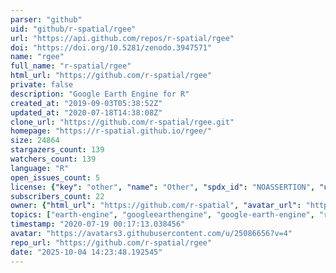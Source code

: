 ```yaml
---
parser: "github"
uid: "github/r-spatial/rgee"
url: "https://api.github.com/repos/r-spatial/rgee"
doi: "https://doi.org/10.5281/zenodo.3947571"
name: "rgee"
full_name: "r-spatial/rgee"
html_url: "https://github.com/r-spatial/rgee"
private: false
description: "Google Earth Engine for R"
created_at: "2019-09-03T05:38:52Z"
updated_at: "2020-07-18T14:38:08Z"
clone_url: "https://github.com/r-spatial/rgee.git"
homepage: "https://r-spatial.github.io/rgee/"
size: 24864
stargazers_count: 139
watchers_count: 139
language: "R"
open_issues_count: 5
license: {"key": "other", "name": "Other", "spdx_id": "NOASSERTION", "url": null, "node_id": "MDc6TGljZW5zZTA="}
subscribers_count: 22
owner: {"html_url": "https://github.com/r-spatial", "avatar_url": "https://avatars3.githubusercontent.com/u/25086656?v=4", "login": "r-spatial", "type": "Organization"}
topics: ["earth-engine", "googleearthengine", "google-earth-engine", "r", "spatial-data", "spatial-analysis", "earthengine"]
timestamp: "2020-07-19 00:17:13.038456"
avatar: "https://avatars3.githubusercontent.com/u/25086656?v=4"
repo_url: "https://github.com/r-spatial/rgee"
date: "2025-10-04 14:23:48.192545"
---
```

